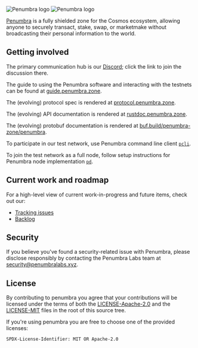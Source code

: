 ![Penumbra logo](docs/images/penumbra-dark.svg#gh-dark-mode-only)
![Penumbra logo](docs/images/penumbra-light-bw.svg#gh-light-mode-only)

[Penumbra] is a fully shielded zone for the Cosmos ecosystem, allowing anyone to securely transact,
stake, swap, or marketmake without broadcasting their personal information to the world.

## Getting involved

The primary communication hub is our [Discord]; click the link to join the
discussion there.

The guide to using the Penumbra software and interacting with the testnets can be found at [guide.penumbra.zone][guide].

The (evolving) protocol spec is rendered at [protocol.penumbra.zone][protocol].

The (evolving) API documentation is rendered at [rustdoc.penumbra.zone][rustdoc].

The (evolving) protobuf documentation is rendered at [buf.build/penumbra-zone/penumbra][protobuf].

To participate in our test network, use Penumbra command line client [`pcli`][pcli].

To join the test network as a full node, follow setup instructions for Penumbra node implementation [`pd`][pd].

## Current work and roadmap

For a high-level view of current work-in-progress and future items, check out our:

- [Tracking issues][Tracking]
- [Backlog][Backlog]

[Tracking]: https://github.com/orgs/penumbra-zone/projects/23/views/4
[Backlog]: https://github.com/orgs/penumbra-zone/projects/23/views/1
[Discord]: https://discord.gg/hKvkrqa3zC
[Penumbra]: https://penumbra.zone
[protocol]: https://protocol.penumbra.zone
[guide]: https://guide.penumbra.zone
[pcli]: https://guide.penumbra.zone/main/pcli.html
[pd]: https://guide.penumbra.zone/main/pd.html
[mdBook]: https://github.com/rust-lang/mdBook
[rustdoc]: https://rustdoc.penumbra.zone/main/index.html
[protobuf]: https://buf.build/penumbra-zone/penumbra
[tm-install]: https://github.com/tendermint/tendermint/blob/master/docs/introduction/install.md#from-source


## Security
If you believe you've found a security-related issue with Penumbra,
please disclose responsibly by contacting the Penumbra Labs team at
security@penumbralabs.xyz.

## License

By contributing to penumbra you agree that your contributions will be licensed
under the terms of both the [LICENSE-Apache-2.0](LICENSE-Apache-2.0) and the
[LICENSE-MIT](LICENSE-MIT) files in the root of this source tree.

If you're using penumbra you are free to choose one of the provided licenses:

`SPDX-License-Identifier: MIT OR Apache-2.0`
